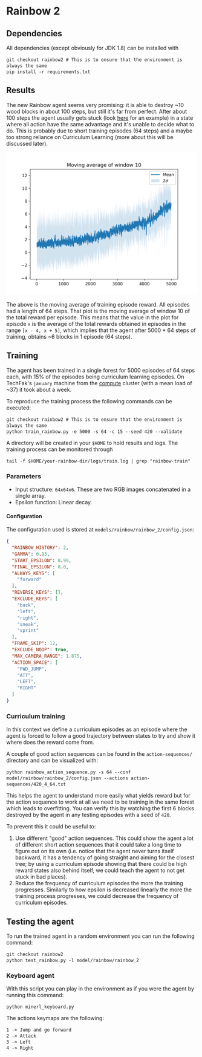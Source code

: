 # Rainbow 2
## Dependencies

All dependencies (except obviously for JDK 1.8) can be installed with

```shell script
git checkout rainbow2 # This is to ensure that the environment is always the same
pip install -r requirements.txt
``` 

## Results

The new Rainbow agent seems very promising: it is able to destroy ~10 wood blocks in about 100 steps, but still it's far from perfect. After about 100 steps the agent usually gets stuck (look [here](https://uni-bielefeld.sciebo.de/s/9BIuiA39mkW38Tm) for an example) in a state where all action have the same advantage and it's unable to decide what to do. This is probably due to short training episodes (64 steps) and a maybe too strong reliance on Curriculum Learning (more about this will be discussed later).

![Moving average of episode reward](img/mean-reward-per-episode.png) 

The above is the moving average of training episode reward. All episodes had a length of 64 steps. That plot is the moving average of window 10 of the total reward per episode. This means that the value in the plot for episode `x` is the average of the total rewards obtained in episodes in the range `[x - 4, x + 5]`, which implies that the agent after 5000 * 64 steps of training, obtains ~6 blocks in 1 episode (64 steps).

## Training

The agent has been trained in a single forest for 5000 episodes of 64 steps each, with 15% of the episodes being curriculum learning episodes. On TechFak's `january` machine from the [compute](https://techfak.net/compute) cluster (with a mean load of ~37) it took about a week. 

To reproduce the training process the following commands can be executed:

```shell script
git checkout rainbow2 # This is to ensure that the environment is always the same
python train_rainbow.py -e 5000 -s 64 -c 15 --seed 420 --validate
```

A directory will be created in your `$HOME` to hold results and logs. The training process can be monitored through

```shell script
tail -f $HOME/your-rainbow-dir/logs/train.log | grep "rainbow-train"
```
 
### Parameters

- Input structure: `64x64x6`. These are two RGB images concatenated in a single array.
- Epsilon function: Linear decay.

#### Configuration

The configuration used is stored at `models/rainbow/rainbow_2/config.json`:

```json
{
  "RAINBOW_HISTORY": 2,
  "GAMMA": 0.93,
  "START_EPSILON": 0.99,
  "FINAL_EPSILON": 0.0,
  "ALWAYS_KEYS": [
    "forward"
  ],
  "REVERSE_KEYS": [],
  "EXCLUDE_KEYS": [
    "back",
    "left",
    "right",
    "sneak",
    "sprint"
  ],
  "FRAME_SKIP": 12,
  "EXCLUDE_NOOP": true,
  "MAX_CAMERA_RANGE": 1.875,
  "ACTION_SPACE": [
    "FWD_JUMP",
    "ATT",
    "LEFT",
    "RIGHT"
  ]
}
```

### Curriculum training

In this context we define a curriculum episodes as an episode where the agent is forced to follow a good trajectory between states to try and show it where does the reward come from.

A couple of good action sequences can be found in the `action-sequences/` directory and can be visualized with:

```shell script
python rainbow_action_sequence.py -s 64 --conf model/rainbow/rainbow_2/config.json --actions action-sequences/420_4_64.txt
```

This helps the agent to understand more easily what yields reward but for the action sequence to work at all we need to be training in the same forest which leads to overfitting. You can verify this by watching the first 6 blocks destroyed by the agent in any testing episodes with a seed of `420`.

To prevent this it could be useful to:

1. Use different "good" action sequences. This could show the agent a lot of different short action sequences that it could take a long time to figure out on its own (i.e. notice that the agent never turns itself backward, it has a tendency of going straight and aiming for the closest tree; by using a curriculum episode showing that there could be high reward states also behind itself, we could teach the agent to not get stuck in bad places).
2. Reduce the frequency of curriculum episodes the more the training progresses. Similarly to how epsilon is decreased linearly the more the training process progresses, we could decrease the frequency of curriculum episodes. 

## Testing the agent

To run the trained agent in a random environment you can run the following command:

```shell script
git checkout rainbow2
python test_rainbow.py -l model/rainbow/rainbow_2
```

### Keyboard agent

With this script you can play in the environment as if you were the agent by running this command:

```shell script
python minerl_keyboard.py
```

The actions keymaps are the following:

```
1 -> Jump and go forward
2 -> Attack
3 -> Left
4 -> Right
```